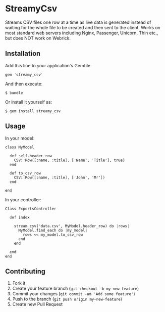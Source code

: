 # StreamyCsv

Streams CSV files one row at a time as live data is generated instead of waiting for the whole file to be created and then sent to the client. Works on most standard web servers including Nginx, Passenger, Unicorn, Thin etc., but does NOT work on Webrick.

## Installation

Add this line to your application's Gemfile:

    gem 'streamy_csv'

And then execute:

    $ bundle

Or install it yourself as:

    $ gem install streamy_csv

## Usage
In your model:

    class MyModel

      def self.header_row
        CSV::Row([:name, :title], ['Name', 'Title'], true)
      end

      def to_csv_row
        CSV::Row([:name, :title], ['John', 'Mr'])
      end

    end


In your controller:

    Class ExportsController

      def index

        stream_csv('data.csv', MyModel.header_row) do |rows|
          MyModel.find_each do |my_model|
            rows << my_model.to_csv_row
          end
        end

      end
    end

## Contributing

1. Fork it
2. Create your feature branch (`git checkout -b my-new-feature`)
3. Commit your changes (`git commit -am 'Add some feature'`)
4. Push to the branch (`git push origin my-new-feature`)
5. Create new Pull Request
